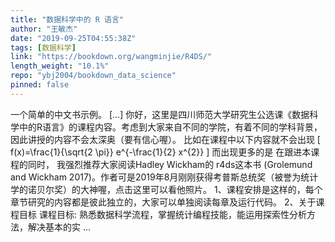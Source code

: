 ```yaml
---
title: "数据科学中的 R 语言"
author: "王敏杰"
date: "2019-09-25T04:55:38Z"
tags: [数据科学]
link: "https://bookdown.org/wangminjie/R4DS/"
length_weight: "10.1%"
repo: "ybj2004/bookdown_data_science"
pinned: false
---
```


一个简单的中文书示例。 [...] 你好，这里是四川师范大学研究生公选课《数据科学中的R语言》的课程内容。考虑到大家来自不同的学院，有着不同的学科背景，因此讲授的内容不会太深奥（要有信心喔）。 比如在课程中以下内容就不会出现 \[ f(x)=\frac{1}{\sqrt{2 \pi}} e^{-\frac{1}{2} x^{2}} \] 而出现更多的是 在跟进本课程的同时， 我强烈推荐大家阅读Hadley Wickham的 r4ds这本书 (Grolemund and Wickham 2017)。作者可是2019年8月刚刚获得考普斯总统奖（被誉为统计学的诺贝尔奖）的大神喔，点击这里可以看他照片。 1、课程安排是这样的，每个章节研究的内容都是彼此独立的，大家可以单独阅读每章及运行代码。 2、关于课程目标 课程目标: 熟悉数据科学流程，掌握统计编程技能，能运用探索性分析方法，解决基本的实 ...
